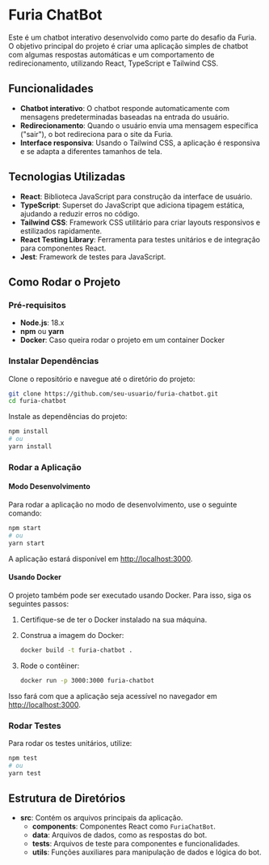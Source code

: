 # Furia ChatBot

Este é um chatbot interativo desenvolvido como parte do desafio da Furia. O objetivo principal do projeto é criar uma aplicação simples de chatbot com algumas respostas automáticas e um comportamento de redirecionamento, utilizando React, TypeScript e Tailwind CSS.

## Funcionalidades

- **Chatbot interativo**: O chatbot responde automaticamente com mensagens predeterminadas baseadas na entrada do usuário.
- **Redirecionamento**: Quando o usuário envia uma mensagem específica ("sair"), o bot redireciona para o site da Furia.
- **Interface responsiva**: Usando o Tailwind CSS, a aplicação é responsiva e se adapta a diferentes tamanhos de tela.

## Tecnologias Utilizadas

- **React**: Biblioteca JavaScript para construção da interface de usuário.
- **TypeScript**: Superset do JavaScript que adiciona tipagem estática, ajudando a reduzir erros no código.
- **Tailwind CSS**: Framework CSS utilitário para criar layouts responsivos e estilizados rapidamente.
- **React Testing Library**: Ferramenta para testes unitários e de integração para componentes React.
- **Jest**: Framework de testes para JavaScript.

## Como Rodar o Projeto

### Pré-requisitos

- **Node.js**: 18.x
- **npm** ou **yarn**
- **Docker**: Caso queira rodar o projeto em um container Docker

### Instalar Dependências

Clone o repositório e navegue até o diretório do projeto:

```bash
git clone https://github.com/seu-usuario/furia-chatbot.git
cd furia-chatbot
```

Instale as dependências do projeto:

```bash
npm install
# ou
yarn install
```

### Rodar a Aplicação

#### Modo Desenvolvimento

Para rodar a aplicação no modo de desenvolvimento, use o seguinte comando:

```bash
npm start
# ou
yarn start
```

A aplicação estará disponível em [http://localhost:3000](http://localhost:3000).

#### Usando Docker

O projeto também pode ser executado usando Docker. Para isso, siga os seguintes passos:

1. Certifique-se de ter o Docker instalado na sua máquina.
2. Construa a imagem do Docker:

    ```bash
    docker build -t furia-chatbot .
    ```

3. Rode o contêiner:

    ```bash
    docker run -p 3000:3000 furia-chatbot
    ```

Isso fará com que a aplicação seja acessível no navegador em [http://localhost:3000](http://localhost:3000).

### Rodar Testes

Para rodar os testes unitários, utilize:

```bash
npm test
# ou
yarn test
```

## Estrutura de Diretórios

- **src**: Contém os arquivos principais da aplicação.
  - **components**: Componentes React como `FuriaChatBot`.
  - **data**: Arquivos de dados, como as respostas do bot.
  - **tests**: Arquivos de teste para componentes e funcionalidades.
  - **utils**: Funções auxiliares para manipulação de dados e lógica do bot.
